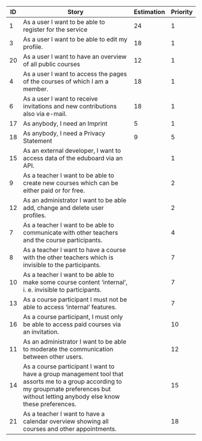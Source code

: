 | ID 	| Story 	| Estimation 	| Priority 	|
|---  |---      |---          |---        |
| 1 	| As a user I want to be able to register for the service 	|  24	| 1 	|
| 3 	| As a user I want to be able to edit my profile. 	|  18	|  1	|
| 20 	| As a user I want to have an overview of all public courses 	|  12	|  1	|
| 4 	| As a user I want to access the pages of the courses of which I am a member. 	|  18	| 1 	|
| 6 	| As a user I want to receive invitations and new contributions also via e-mail. 	| 18 	|  1	|
| 17 	| As anybody, I need an Imprint 	|  5	| 1 	|
| 18 	| As anybody, I need a Privacy Statement 	|  9	| 5 	|
| 15 	| As an external developer, I want to access data of the eduboard via an API. 	|  	| 1 	|
| 9 	| As a teacher I want to be able to create new courses which can be either paid or for free. 	|  	| 2 	|
| 12 	| As an administrator I want to be able add, change and delete user profiles. 	|  	| 2 	|
| 7 	| As a teacher I want to be able to communicate with other teachers and the course participants. 	|  	| 4 	|
| 8 	| As a teacher I want to have a course with the other teachers which is invisible to the participants. 	|  	| 7 	|
| 10 	| As a teacher I want to be able to make some course content ‘internal’, i. e. invisible to participants. 	|  	| 7 	|
| 13 	| As a course participant I must not be able to access ‘internal’ features. 	|  	| 7 	|
| 16 	| As a course participant, I must only be able to access paid courses via an invitation. 	|  	| 10 	|
| 11 	| As an administrator I want to be able to moderate the communication between other users. 	|  	| 12 	|
| 14 	| As a course participant I want to have a group management tool that assorts me to a group according to my groupmate preferences but without letting anybody else know these preferences. 	|  	| 15 	|
| 21 	| As a teacher I want to have a calendar overview showing all courses and other appointments. 	|  	| 18 	|
